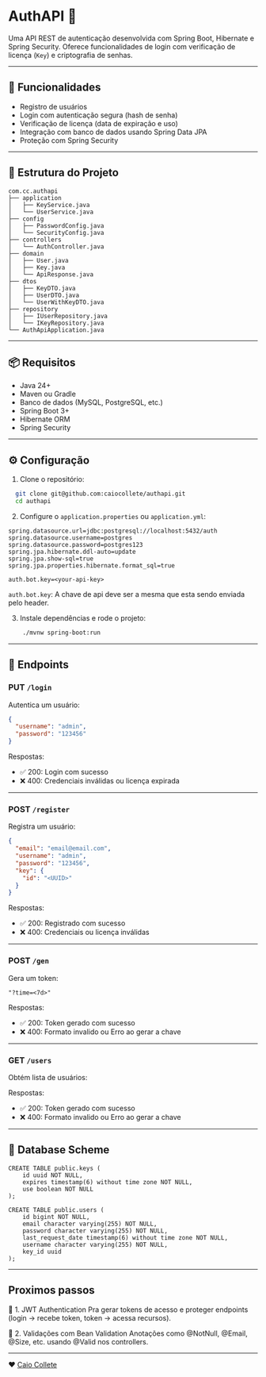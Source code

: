 # AuthAPI 🔐

Uma API REST de autenticação desenvolvida com Spring Boot, Hibernate e Spring Security. Oferece funcionalidades de login com verificação de licença (`Key`) e criptografia de senhas.

---

## 🚀 Funcionalidades

- Registro de usuários
- Login com autenticação segura (hash de senha)
- Verificação de licença (data de expiração e uso)
- Integração com banco de dados usando Spring Data JPA
- Proteção com Spring Security

---

## 🧱 Estrutura do Projeto

```
com.cc.authapi
├── application
│   ├── KeyService.java
│   └── UserService.java
├── config
│   ├── PasswordConfig.java
│   └── SecurityConfig.java
├── controllers
│   └── AuthController.java
├── domain
│   ├── User.java
│   ├── Key.java
│   └── ApiResponse.java
├── dtos
│   ├── KeyDTO.java
│   ├── UserDTO.java
│   └── UserWithKeyDTO.java
├── repository
│   ├── IUserRepository.java
│   └── IKeyRepository.java
└── AuthApiApplication.java
```

---

## 📦 Requisitos

- Java 24+
- Maven ou Gradle
- Banco de dados (MySQL, PostgreSQL, etc.)
- Spring Boot 3+
- Hibernate ORM
- Spring Security

---

## ⚙️ Configuração

1. Clone o repositório:

```bash
  git clone git@github.com:caiocollete/authapi.git
  cd authapi
```

2. Configure o `application.properties` ou `application.yml`:

```properties
spring.datasource.url=jdbc:postgresql://localhost:5432/auth
spring.datasource.username=postgres
spring.datasource.password=postgres123
spring.jpa.hibernate.ddl-auto=update
spring.jpa.show-sql=true
spring.jpa.properties.hibernate.format_sql=true

auth.bot.key=<your-api-key>
```
 `auth.bot.key`: A chave de api deve ser a mesma que esta sendo enviada pelo header.

3. Instale dependências e rode o projeto:

```bash
    ./mvnw spring-boot:run
```

---

## 🧪 Endpoints

### PUT `/login`
Autentica um usuário:

```json
{
  "username": "admin",
  "password": "123456"
}
```

Respostas:
- ✅ 200: Login com sucesso
- ❌ 400: Credenciais inválidas ou licença expirada

---

### POST `/register`
Registra um usuário:

```json
{
  "email": "email@email.com",
  "username": "admin",
  "password": "123456",
  "key": {
    "id": "<UUID>"
  }
}
```

Respostas:
- ✅ 200: Registrado com sucesso
- ❌ 400: Credenciais ou licença inválidas

---

### POST `/gen`
Gera um token:

```"?time=<7d>"```

Respostas:
- ✅ 200: Token gerado com sucesso
- ❌ 400: Formato invalido ou Erro ao gerar a chave

---

### GET `/users`
Obtém lista de usuários:

Respostas:
- ✅ 200: Token gerado com sucesso
- ❌ 400: Formato invalido ou Erro ao gerar a chave

---

## 💾 Database Scheme
```aiignore
CREATE TABLE public.keys (
    id uuid NOT NULL,
    expires timestamp(6) without time zone NOT NULL,
    use boolean NOT NULL
);
```
```aiignore
CREATE TABLE public.users (
    id bigint NOT NULL,
    email character varying(255) NOT NULL,
    password character varying(255) NOT NULL,
    last_request_date timestamp(6) without time zone NOT NULL,
    username character varying(255) NOT NULL,
    key_id uuid
);
```

---

## Proximos passos

🔐 1. JWT Authentication
Pra gerar tokens de acesso e proteger endpoints (login → recebe token, token → acessa recursos).

🧪 2. Validações com Bean Validation
Anotações como @NotNull, @Email, @Size, etc. usando @Valid nos controllers.

---

❤ [Caio Collete](https://github.com/caiocollete)
